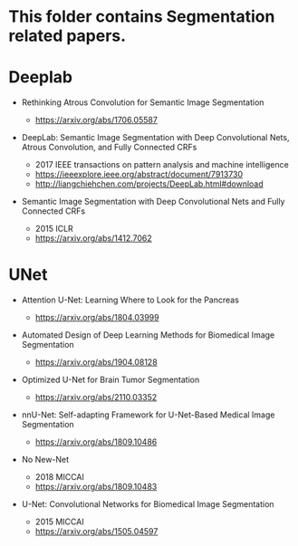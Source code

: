 # This folder contains Segmentation related papers.

#   Deeplab

-   Rethinking Atrous Convolution for Semantic Image Segmentation
    -   https://arxiv.org/abs/1706.05587

-   DeepLab: Semantic Image Segmentation with Deep Convolutional Nets, Atrous Convolution, and Fully Connected CRFs
    -   2017 IEEE transactions on pattern analysis and machine intelligence
    -   https://ieeexplore.ieee.org/abstract/document/7913730
    -   http://liangchiehchen.com/projects/DeepLab.html#download

-   Semantic Image Segmentation with Deep Convolutional Nets and Fully Connected CRFs
    -   2015 ICLR
    -   https://arxiv.org/abs/1412.7062

#   UNet
-   Attention U-Net: Learning Where to Look for the Pancreas
    -   https://arxiv.org/abs/1804.03999

-   Automated Design of Deep Learning Methods for Biomedical Image Segmentation
    -   https://arxiv.org/abs/1904.08128

-   Optimized U-Net for Brain Tumor Segmentation
    -   https://arxiv.org/abs/2110.03352

-   nnU-Net: Self-adapting Framework for U-Net-Based Medical Image Segmentation
    -   https://arxiv.org/abs/1809.10486

-   No New-Net
    -   2018 MICCAI
    -   https://arxiv.org/abs/1809.10483

-   U-Net: Convolutional Networks for Biomedical Image Segmentation
    -   2015 MICCAI
    -   https://arxiv.org/abs/1505.04597
